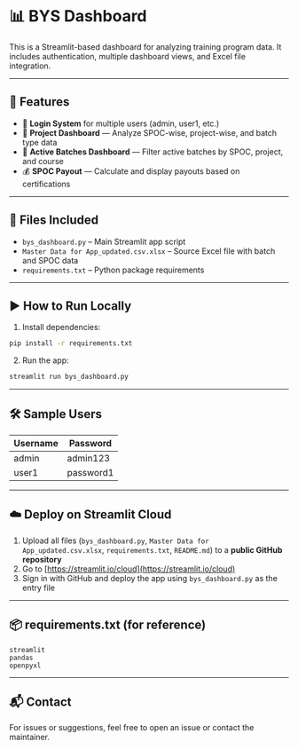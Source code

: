 # 📊 BYS Dashboard

This is a Streamlit-based dashboard for analyzing training program data. It includes authentication, multiple dashboard views, and Excel file integration.

---

## 🔧 Features

- 🔐 **Login System** for multiple users (admin, user1, etc.)
- 📁 **Project Dashboard** — Analyze SPOC-wise, project-wise, and batch type data
- 📌 **Active Batches Dashboard** — Filter active batches by SPOC, project, and course
- 💰 **SPOC Payout** — Calculate and display payouts based on certifications

---

## 📁 Files Included

- `bys_dashboard.py` – Main Streamlit app script
- `Master Data for App_updated.csv.xlsx` – Source Excel file with batch and SPOC data
- `requirements.txt` – Python package requirements

---

## ▶️ How to Run Locally

1. Install dependencies:

```bash
pip install -r requirements.txt
```

2. Run the app:

```bash
streamlit run bys_dashboard.py
```

---

## 🛠️ Sample Users

| Username | Password   |
|----------|------------|
| admin    | admin123   |
| user1    | password1  |

---

## ☁️ Deploy on Streamlit Cloud

1. Upload all files (`bys_dashboard.py`, `Master Data for App_updated.csv.xlsx`, `requirements.txt`, `README.md`) to a **public GitHub repository**
2. Go to [https://streamlit.io/cloud](https://streamlit.io/cloud)
3. Sign in with GitHub and deploy the app using `bys_dashboard.py` as the entry file

---

## 📦 requirements.txt (for reference)

```
streamlit
pandas
openpyxl
```

---

## 📬 Contact

For issues or suggestions, feel free to open an issue or contact the maintainer.